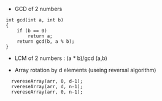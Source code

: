 * GCD of 2 numbers

```
int gcd(int a, int b)
{
    if (b == 0)
        return a;
    return gcd(b, a % b);
}
```

* LCM of 2 numbers : (a * b)/gcd (a,b)

* Array rotation by d elements (useing reversal algorithm) 

```
  rvereseArray(arr, 0, d-1);
  rvereseArray(arr, d, n-1);
  rvereseArray(arr, 0, n-1);
```

